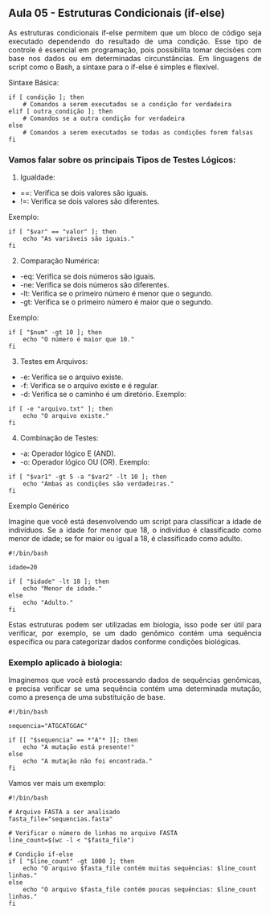 ## Aula 05 - Estruturas Condicionais (if-else)
<p align="justify">As estruturas condicionais if-else permitem que um bloco de código seja executado dependendo do resultado de uma condição. Esse tipo de controle é essencial em programação, pois possibilita tomar decisões com base nos dados ou em determinadas circunstâncias. Em linguagens de script como o Bash, a sintaxe para o if-else é simples e flexível.</p>

Sintaxe Básica:

```
if [ condição ]; then
    # Comandos a serem executados se a condição for verdadeira
elif [ outra_condição ]; then
    # Comandos se a outra condição for verdadeira
else
    # Comandos a serem executados se todas as condições forem falsas
fi
```
### Vamos falar sobre os principais Tipos de Testes Lógicos:
1. Igualdade:

- ==: Verifica se dois valores são iguais.
- !=: Verifica se dois valores são diferentes.
  
Exemplo:

```
if [ "$var" == "valor" ]; then
    echo "As variáveis são iguais."
fi
```
2. Comparação Numérica:

- -eq: Verifica se dois números são iguais.
- -ne: Verifica se dois números são diferentes.
- -lt: Verifica se o primeiro número é menor que o segundo.
- -gt: Verifica se o primeiro número é maior que o segundo.

Exemplo:

```
if [ "$num" -gt 10 ]; then
    echo "O número é maior que 10."
fi
```
3. Testes em Arquivos:

- -e: Verifica se o arquivo existe.
- -f: Verifica se o arquivo existe e é regular.
- -d: Verifica se o caminho é um diretório.
Exemplo:

```
if [ -e "arquivo.txt" ]; then
    echo "O arquivo existe."
fi
```
4. Combinação de Testes:

- -a: Operador lógico E (AND).
- -o: Operador lógico OU (OR).
Exemplo:
```
if [ "$var1" -gt 5 -a "$var2" -lt 10 ]; then
    echo "Ambas as condições são verdadeiras."
fi
```
Exemplo Genérico
<p align="justify">Imagine que você está desenvolvendo um script para classificar a idade de indivíduos. Se a idade for menor que 18, o indivíduo é classificado como menor de idade; se for maior ou igual a 18, é classificado como adulto.</p>

```
#!/bin/bash

idade=20

if [ "$idade" -lt 18 ]; then
    echo "Menor de idade."
else
    echo "Adulto."
fi
```

<p align="justify">Estas estruturas podem ser utilizadas em biologia, isso pode ser útil para verificar, por exemplo, se um dado genômico contém uma sequência específica ou para categorizar dados conforme condições biológicas.</p>

### Exemplo aplicado à biologia:
<p align="justify">Imaginemos que você está processando dados de sequências genômicas, e precisa verificar se uma sequência contém uma determinada mutação, como a presença de uma substituição de base.</p>

```
#!/bin/bash

sequencia="ATGCATGGAC"

if [[ "$sequencia" == *"A"* ]]; then
    echo "A mutação está presente!"
else
    echo "A mutação não foi encontrada."
fi
```

Vamos ver mais um exemplo:

```
#!/bin/bash

# Arquivo FASTA a ser analisado
fasta_file="sequencias.fasta"

# Verificar o número de linhas no arquivo FASTA
line_count=$(wc -l < "$fasta_file")

# Condição if-else
if [ "$line_count" -gt 1000 ]; then
    echo "O arquivo $fasta_file contém muitas sequências: $line_count linhas."
else
    echo "O arquivo $fasta_file contém poucas sequências: $line_count linhas."
fi
```
